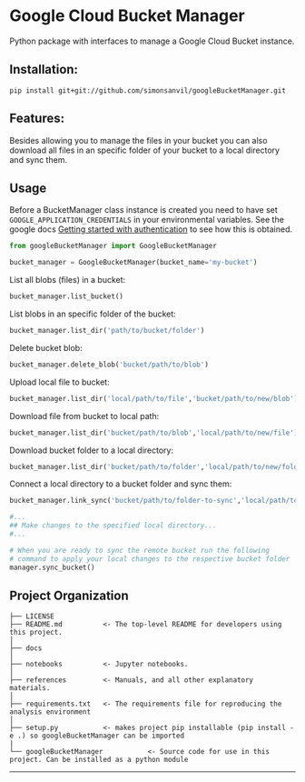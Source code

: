Google Cloud Bucket Manager
==============================

Python package with interfaces to manage a Google Cloud Bucket instance.

Installation:
---------
```
pip install git+git://github.com/simonsanvil/googleBucketManager.git
```

Features:
---------

Besides allowing you to manage the files in your bucket you can also download all files in an specific folder of your bucket to a local directory and sync them.

Usage
---------

Before a BucketManager class instance is created you need to have set `GOOGLE_APPLICATION_CREDENTIALS` in your environmental variables. See the google docs [Getting started with authentication](https://cloud.google.com/docs/authentication/getting-started) to see how this is obtained. 

```python
from googleBucketManager import GoogleBucketManager

bucket_manager = GoogleBucketManager(bucket_name='my-bucket')
```

List all blobs (files) in a bucket:

```python
bucket_manager.list_bucket()
```
List blobs in an specific folder of the bucket:
```python
bucket_manager.list_dir('path/to/bucket/folder')
```
Delete bucket blob:
```python
bucket_manager.delete_blob('bucket/path/to/blob')
```
Upload local file to bucket:
```python
bucket_manager.list_dir('local/path/to/file','bucket/path/to/new/blob')
```
Download file from bucket to local path:
```python
bucket_manager.list_dir('bucket/path/to/blob','local/path/to/new/file')
```
Download bucket folder to a local directory:
```python
bucket_manager.list_dir('bucket/path/to/folder','local/path/to/new/folder')
```
Connect a local directory to a bucket folder and sync them:
```python
bucket_manager.link_sync('bucket/path/to/folder-to-sync','local/path/to/directory-to-sync')

#...
## Make changes to the specified local directory...
#...

# When you are ready to sync the remote bucket run the following 
# command to apply your local changes to the respective bucket folder
manager.sync_bucket() 
```



Project Organization
------------

    ├── LICENSE
    ├── README.md          <- The top-level README for developers using this project.
    │
    ├── docs              
    │    
    ├── notebooks          <- Jupyter notebooks.
    │
    ├── references         <- Manuals, and all other explanatory materials.
    │
    ├── requirements.txt   <- The requirements file for reproducing the analysis environment
    │
    ├── setup.py           <- makes project pip installable (pip install -e .) so googleBucketManager can be imported
    |
    └── googleBucketManager           <- Source code for use in this project. Can be installed as a python module

--------
